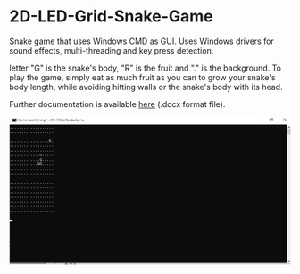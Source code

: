 # 2D-LED-Grid-Snake-Game
Snake game that uses Windows CMD as GUI. Uses Windows drivers for sound effects, multi-threading and key press detection.

letter "G" is the snake's body, "R" is the fruit and "." is the background. To play the game, simply eat as much fruit as you can to grow your snake's body length, while avoiding hitting walls or the snake's body with its head.

Further documentation is available [here](https://github.com/LeckerenSirupwaffeln/2D-LED-Grid-Snake-Game/blob/main/2D%20LED%20GRID%20Snake%20Game%20Documentation/2DLedGrid_PR.docx) (.docx format file).

![alt text](https://github.com/LeckerenSirupwaffeln/2D-LED-Grid-Snake-Game/blob/main/2D%20LED%20GRID%20Snake%20Game%20Documentation/GameInterface.png?raw=true)
